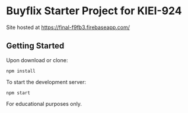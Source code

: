 # Buyflix Starter Project for KIEI-924

Site hosted at https://final-f9fb3.firebaseapp.com/

## Getting Started

Upon download or clone:

```
npm install
```

To start the development server:

```
npm start
```

For educational purposes only.
